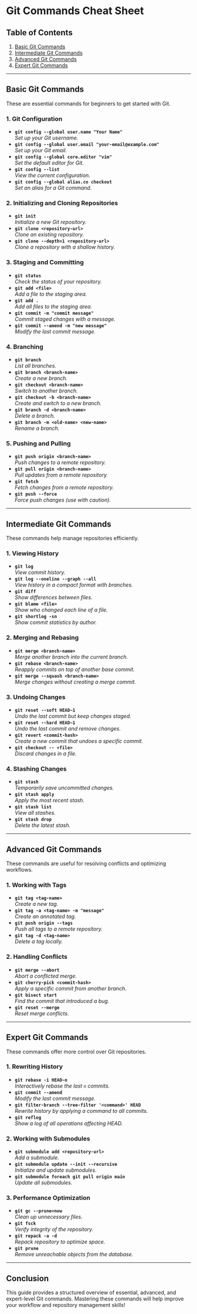 # Git Commands Cheat Sheet

## Table of Contents
1. [Basic Git Commands](#basic-git-commands)
2. [Intermediate Git Commands](#intermediate-git-commands)
3. [Advanced Git Commands](#advanced-git-commands)
4. [Expert Git Commands](#expert-git-commands)

---

## Basic Git Commands
These are essential commands for beginners to get started with Git.

### 1. Git Configuration
- **`git config --global user.name "Your Name"`**  
  *Set up your Git username.*
- **`git config --global user.email "your-email@example.com"`**  
  *Set up your Git email.*
- **`git config --global core.editor "vim"`**  
  *Set the default editor for Git.*
- **`git config --list`**  
  *View the current configuration.*
- **`git config --global alias.co checkout`**  
  *Set an alias for a Git command.*

### 2. Initializing and Cloning Repositories
- **`git init`**  
  *Initialize a new Git repository.*
- **`git clone <repository-url>`**  
  *Clone an existing repository.*
- **`git clone --depth=1 <repository-url>`**  
  *Clone a repository with a shallow history.*

### 3. Staging and Committing
- **`git status`**  
  *Check the status of your repository.*
- **`git add <file>`**  
  *Add a file to the staging area.*
- **`git add .`**  
  *Add all files to the staging area.*
- **`git commit -m "commit message"`**  
  *Commit staged changes with a message.*
- **`git commit --amend -m "new message"`**  
  *Modify the last commit message.*

### 4. Branching
- **`git branch`**  
  *List all branches.*
- **`git branch <branch-name>`**  
  *Create a new branch.*
- **`git checkout <branch-name>`**  
  *Switch to another branch.*
- **`git checkout -b <branch-name>`**  
  *Create and switch to a new branch.*
- **`git branch -d <branch-name>`**  
  *Delete a branch.*
- **`git branch -m <old-name> <new-name>`**  
  *Rename a branch.*

### 5. Pushing and Pulling
- **`git push origin <branch-name>`**  
  *Push changes to a remote repository.*
- **`git pull origin <branch-name>`**  
  *Pull updates from a remote repository.*
- **`git fetch`**  
  *Fetch changes from a remote repository.*
- **`git push --force`**  
  *Force push changes (use with caution).* 

---

## Intermediate Git Commands
These commands help manage repositories efficiently.

### 1. Viewing History
- **`git log`**  
  *View commit history.*
- **`git log --oneline --graph --all`**  
  *View history in a compact format with branches.*
- **`git diff`**  
  *Show differences between files.*
- **`git blame <file>`**  
  *Show who changed each line of a file.*
- **`git shortlog -sn`**  
  *Show commit statistics by author.*

### 2. Merging and Rebasing
- **`git merge <branch-name>`**  
  *Merge another branch into the current branch.*
- **`git rebase <branch-name>`**  
  *Reapply commits on top of another base commit.*
- **`git merge --squash <branch-name>`**  
  *Merge changes without creating a merge commit.*

### 3. Undoing Changes
- **`git reset --soft HEAD~1`**  
  *Undo the last commit but keep changes staged.*
- **`git reset --hard HEAD~1`**  
  *Undo the last commit and remove changes.*
- **`git revert <commit-hash>`**  
  *Create a new commit that undoes a specific commit.*
- **`git checkout -- <file>`**  
  *Discard changes in a file.*

### 4. Stashing Changes
- **`git stash`**  
  *Temporarily save uncommitted changes.*
- **`git stash apply`**  
  *Apply the most recent stash.*
- **`git stash list`**  
  *View all stashes.*
- **`git stash drop`**  
  *Delete the latest stash.*

---

## Advanced Git Commands
These commands are useful for resolving conflicts and optimizing workflows.

### 1. Working with Tags
- **`git tag <tag-name>`**  
  *Create a new tag.*
- **`git tag -a <tag-name> -m "message"`**  
  *Create an annotated tag.*
- **`git push origin --tags`**  
  *Push all tags to a remote repository.*
- **`git tag -d <tag-name>`**  
  *Delete a tag locally.*

### 2. Handling Conflicts
- **`git merge --abort`**  
  *Abort a conflicted merge.*
- **`git cherry-pick <commit-hash>`**  
  *Apply a specific commit from another branch.*
- **`git bisect start`**  
  *Find the commit that introduced a bug.*
- **`git reset --merge`**  
  *Reset merge conflicts.*

---

## Expert Git Commands
These commands offer more control over Git repositories.

### 1. Rewriting History
- **`git rebase -i HEAD~n`**  
  *Interactively rebase the last `n` commits.*
- **`git commit --amend`**  
  *Modify the last commit message.*
- **`git filter-branch --tree-filter '<command>' HEAD`**  
  *Rewrite history by applying a command to all commits.*
- **`git reflog`**  
  *Show a log of all operations affecting HEAD.*

### 2. Working with Submodules
- **`git submodule add <repository-url>`**  
  *Add a submodule.*
- **`git submodule update --init --recursive`**  
  *Initialize and update submodules.*
- **`git submodule foreach git pull origin main`**  
  *Update all submodules.*

### 3. Performance Optimization
- **`git gc --prune=now`**  
  *Clean up unnecessary files.*
- **`git fsck`**  
  *Verify integrity of the repository.*
- **`git repack -a -d`**  
  *Repack repository to optimize space.*
- **`git prune`**  
  *Remove unreachable objects from the database.*

---

## Conclusion
This guide provides a structured overview of essential, advanced, and expert-level Git commands. Mastering these commands will help improve your workflow and repository management skills!

